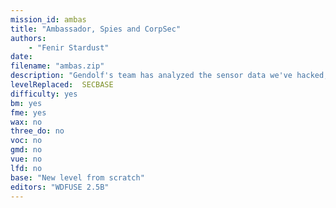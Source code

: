 ```yaml
---
mission_id: ambas
title: "Ambassador, Spies and CorpSec"
authors: 
    - "Fenir Stardust"
date:
filename: "ambas.zip"
description: "Gendolf's team has analyzed the sensor data we've hacked, no doubt about it that cruiser is out of its class either for mass or main drives. Headquarters orders are find a way into the NAVI computer core, it should be near the main bridge. There you will need to short pins B4 with A29 of the NAVI modual to put it into diagnostics mode. We will take care of the rest."
levelReplaced:	SECBASE
difficulty: yes
bm:	yes
fme: yes
wax: no
three_do: no
voc: no
gmd: no
vue: no
lfd: no
base: "New level from scratch"
editors: "WDFUSE 2.5B"
---
```

